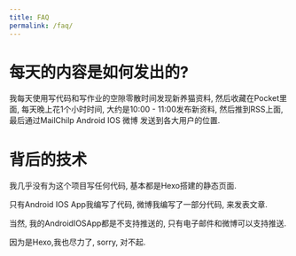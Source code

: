 ```yaml
---
title: FAQ
permalink: /faq/
---
```


# 每天的内容是如何发出的?

我每天使用写代码和写作业的空隙零散时间发现新养猫资料, 然后收藏在Pocket里面, 每天晚上花1个小时时间, 大约是10:00 - 11:00发布新资料, 然后推到RSS上面, 最后通过MailChilp Android IOS 微博 发送到各大用户的位置.

# 背后的技术

我几乎没有为这个项目写任何代码, 基本都是Hexo搭建的静态页面.

只有Android IOS App我编写了代码, 微博我编写了一部分代码, 来发表文章.

当然, 我的AndroidIOSApp都是不支持推送的, 只有电子邮件和微博可以支持推送.

因为是Hexo,我也尽力了, sorry, 对不起.

